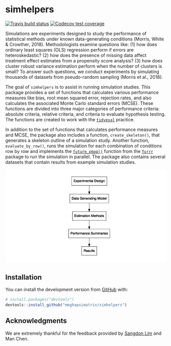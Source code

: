 
<!-- README.md is generated from README.Rmd. Please edit that file -->

# simhelpers

<!-- badges: start -->

[![Travis build
status](https://travis-ci.org/meghapsimatrix/simhelpers.svg?branch=master)](https://travis-ci.org/meghapsimatrix/simhelpers)
[![Codecov test
coverage](https://codecov.io/gh/meghapsimatrix/simhelpers/branch/master/graph/badge.svg)](https://codecov.io/gh/meghapsimatrix/simhelpers?branch=master)
<!-- badges: end -->

Simulations are experiments designed to study the performance of
statistical methods under known data-generating conditions (Morris,
White & Crowther, 2018). Methodologists examine questions like: (1) how
does ordinary least squares (OLS) regression perform if errors are
heteroskedastic? (2) how does the presence of missing data affect
treatment effect estimates from a propensity score analysis? (3) how
does cluster robust variance estimation perform when the number of
clusters is small? To answer such questions, we conduct experiments by
simulating thousands of datasets from pseudo-random sampling (Morris et
al., 2018).

The goal of `simhelpers` is to assist in running simulation studies.
This package provides a set of functions that calculates various
performance measures like bias, root mean squared error, rejection
rates, and also calculates the associated Monte Carlo standard errors
(MCSE). These functions are divided into three major categories of
performance criteria: absolute criteria, relative criteria, and criteria
to evaluate hypothesis testing. The functions are created to work with
the [`tidyeval`](https://tidyeval.tidyverse.org/index.html) practice.

In addition to the set of functions that calculates performance measures
and MCSE, the package also includes a function, `create_skeleton()`,
that generates a skeleton outline of a simulation study. Another
function, `evaluate_by_row()`, runs the simulation for each combination
of conditions row by row and implements the
[`future_pmap()`](https://davisvaughan.github.io/furrr/reference/future_map2.html)
function from the [`furrr`](https://davisvaughan.github.io/furrr/)
package to run the simulation in parallel. The package also contains
several datasets that contain results from example simulation studies.

<img src="man/figures/workflow.png" />

## Installation

You can install the development version from
[GitHub](https://github.com/) with:

``` r
# install.packages("devtools")
devtools::install_github("meghapsimatrix/simhelpers")
```

## Acknowledgments

We are extremely thankful for the feedback provided by [Sangdon
Lim](https://sdlim.com/) and Man Chen.
